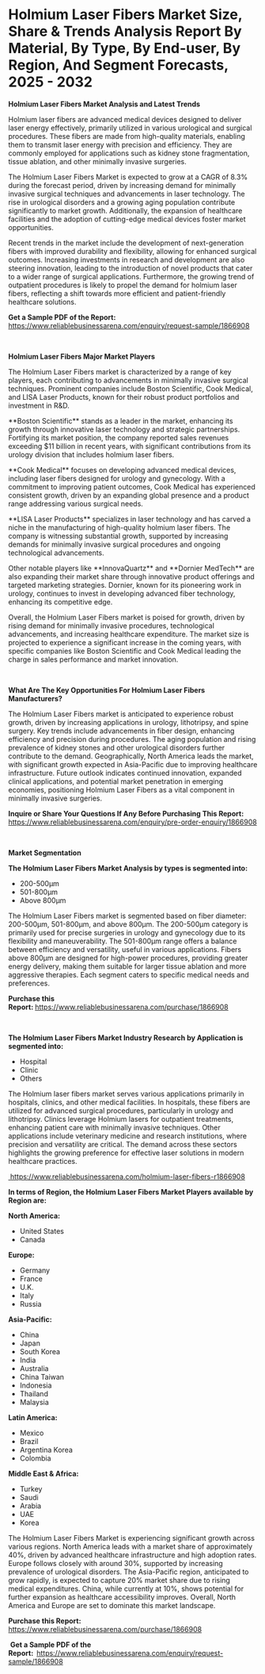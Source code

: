 <p><h1>Holmium Laser Fibers Market Size, Share & Trends Analysis Report By Material, By Type, By End-user, By Region, And Segment Forecasts, 2025 - 2032</h1></p><p><strong>Holmium Laser Fibers Market Analysis and Latest Trends</strong></p>
<p><p>Holmium laser fibers are advanced medical devices designed to deliver laser energy effectively, primarily utilized in various urological and surgical procedures. These fibers are made from high-quality materials, enabling them to transmit laser energy with precision and efficiency. They are commonly employed for applications such as kidney stone fragmentation, tissue ablation, and other minimally invasive surgeries.</p><p>The Holmium Laser Fibers Market is expected to grow at a CAGR of 8.3% during the forecast period, driven by increasing demand for minimally invasive surgical techniques and advancements in laser technology. The rise in urological disorders and a growing aging population contribute significantly to market growth. Additionally, the expansion of healthcare facilities and the adoption of cutting-edge medical devices foster market opportunities.</p><p>Recent trends in the market include the development of next-generation fibers with improved durability and flexibility, allowing for enhanced surgical outcomes. Increasing investments in research and development are also steering innovation, leading to the introduction of novel products that cater to a wider range of surgical applications. Furthermore, the growing trend of outpatient procedures is likely to propel the demand for holmium laser fibers, reflecting a shift towards more efficient and patient-friendly healthcare solutions.</p></p>
<p><strong>Get a Sample PDF of the Report:&nbsp;</strong> <a href="https://www.reliablebusinessarena.com/enquiry/request-sample/1866908?utm_campaign=2137&utm_medium=2&utm_source=Github&utm_content=ia&utm_term=13042025&utm_id=holmium-laser-fibers">https://www.reliablebusinessarena.com/enquiry/request-sample/1866908</a></p>
<p>&nbsp;</p>
<p><strong>Holmium Laser Fibers Major Market Players</strong></p>
<p><p>The Holmium Laser Fibers market is characterized by a range of key players, each contributing to advancements in minimally invasive surgical techniques. Prominent companies include Boston Scientific, Cook Medical, and LISA Laser Products, known for their robust product portfolios and investment in R&D.</p><p>**Boston Scientific** stands as a leader in the market, enhancing its growth through innovative laser technology and strategic partnerships. Fortifying its market position, the company reported sales revenues exceeding $11 billion in recent years, with significant contributions from its urology division that includes holmium laser fibers.</p><p>**Cook Medical** focuses on developing advanced medical devices, including laser fibers designed for urology and gynecology. With a commitment to improving patient outcomes, Cook Medical has experienced consistent growth, driven by an expanding global presence and a product range addressing various surgical needs.</p><p>**LISA Laser Products** specializes in laser technology and has carved a niche in the manufacturing of high-quality holmium laser fibers. The company is witnessing substantial growth, supported by increasing demands for minimally invasive surgical procedures and ongoing technological advancements.</p><p>Other notable players like **InnovaQuartz** and **Dornier MedTech** are also expanding their market share through innovative product offerings and targeted marketing strategies. Dornier, known for its pioneering work in urology, continues to invest in developing advanced fiber technology, enhancing its competitive edge.</p><p>Overall, the Holmium Laser Fibers market is poised for growth, driven by rising demand for minimally invasive procedures, technological advancements, and increasing healthcare expenditure. The market size is projected to experience a significant increase in the coming years, with specific companies like Boston Scientific and Cook Medical leading the charge in sales performance and market innovation.</p></p>
<p>&nbsp;</p>
<p><strong>What Are The Key Opportunities For Holmium Laser Fibers Manufacturers?</strong></p>
<p><p>The Holmium Laser Fibers market is anticipated to experience robust growth, driven by increasing applications in urology, lithotripsy, and spine surgery. Key trends include advancements in fiber design, enhancing efficiency and precision during procedures. The aging population and rising prevalence of kidney stones and other urological disorders further contribute to the demand. Geographically, North America leads the market, with significant growth expected in Asia-Pacific due to improving healthcare infrastructure. Future outlook indicates continued innovation, expanded clinical applications, and potential market penetration in emerging economies, positioning Holmium Laser Fibers as a vital component in minimally invasive surgeries.</p></p>
<p><strong>Inquire or Share Your Questions If Any Before Purchasing This Report:</strong> <a href="https://www.reliablebusinessarena.com/enquiry/pre-order-enquiry/1866908?utm_campaign=2137&utm_medium=2&utm_source=Github&utm_content=ia&utm_term=13042025&utm_id=holmium-laser-fibers">https://www.reliablebusinessarena.com/enquiry/pre-order-enquiry/1866908</a></p>
<p>&nbsp;</p>
<p><strong>Market Segmentation</strong></p>
<p><strong>The Holmium Laser Fibers Market Analysis by types is segmented into:</strong></p>
<p><ul><li>200-500µm</li><li>501-800µm</li><li>Above 800µm</li></ul></p>
<p><p>The Holmium Laser Fibers market is segmented based on fiber diameter: 200-500µm, 501-800µm, and above 800µm. The 200-500µm category is primarily used for precise surgeries in urology and gynecology due to its flexibility and maneuverability. The 501-800µm range offers a balance between efficiency and versatility, useful in various applications. Fibers above 800µm are designed for high-power procedures, providing greater energy delivery, making them suitable for larger tissue ablation and more aggressive therapies. Each segment caters to specific medical needs and preferences.</p></p>
<p><strong>Purchase this Report:&nbsp;</strong><a href="https://www.reliablebusinessarena.com/purchase/1866908?utm_campaign=2137&utm_medium=2&utm_source=Github&utm_content=ia&utm_term=13042025&utm_id=holmium-laser-fibers">https://www.reliablebusinessarena.com/purchase/1866908</a></p>
<p>&nbsp;</p>
<p><strong>The Holmium Laser Fibers Market Industry Research by Application is segmented into:</strong></p>
<p><ul><li>Hospital</li><li>Clinic</li><li>Others</li></ul></p>
<p><p>The Holmium laser fibers market serves various applications primarily in hospitals, clinics, and other medical facilities. In hospitals, these fibers are utilized for advanced surgical procedures, particularly in urology and lithotripsy. Clinics leverage Holmium lasers for outpatient treatments, enhancing patient care with minimally invasive techniques. Other applications include veterinary medicine and research institutions, where precision and versatility are critical. The demand across these sectors highlights the growing preference for effective laser solutions in modern healthcare practices.</p></p>
<p><a href="https://www.reliablebusinessarena.com/holmium-laser-fibers-r1866908?utm_campaign=2137&utm_medium=2&utm_source=Github&utm_content=ia&utm_term=13042025&utm_id=holmium-laser-fibers">&nbsp;https://www.reliablebusinessarena.com/holmium-laser-fibers-r1866908</a></p>
<p><strong>In terms of Region, the Holmium Laser Fibers Market Players available by Region are:</strong></p>
<p>
    <p> <strong> North America: </strong>
        <ul>
            <li>United States</li>
            <li>Canada</li>
        </ul>
        </p> 
    <p> <strong> Europe: </strong>
        <ul>
            <li>Germany</li>
            <li>France</li>
            <li>U.K.</li>
            <li>Italy</li>
            <li>Russia</li>
        </ul>
        </p> 
    <p> <strong> Asia-Pacific: </strong>
        <ul>
            <li>China</li>
            <li>Japan</li>
            <li>South Korea</li>
            <li>India</li>
            <li>Australia</li>
            <li>China Taiwan</li>
            <li>Indonesia</li>
            <li>Thailand</li>
            <li>Malaysia</li>
        </ul>
        </p> 
    <p> <strong> Latin America: </strong>
        <ul>
            <li>Mexico</li>
            <li>Brazil</li>
            <li>Argentina Korea</li>
            <li>Colombia</li>
        </ul>
        </p> 
    <p> <strong> Middle East & Africa: </strong>
        <ul>
            <li>Turkey</li>
            <li>Saudi</li>
            <li>Arabia</li>
            <li>UAE</li>
            <li>Korea</li>
        </ul>
    </p>
    </p>
<p><p>The Holmium Laser Fibers Market is experiencing significant growth across various regions. North America leads with a market share of approximately 40%, driven by advanced healthcare infrastructure and high adoption rates. Europe follows closely with around 30%, supported by increasing prevalence of urological disorders. The Asia-Pacific region, anticipated to grow rapidly, is expected to capture 20% market share due to rising medical expenditures. China, while currently at 10%, shows potential for further expansion as healthcare accessibility improves. Overall, North America and Europe are set to dominate this market landscape.</p></p>
<p><strong>Purchase this Report: </strong><a href="https://www.reliablebusinessarena.com/purchase/1866908?utm_campaign=2137&utm_medium=2&utm_source=Github&utm_content=ia&utm_term=13042025&utm_id=holmium-laser-fibers">https://www.reliablebusinessarena.com/purchase/1866908</a></p>
<p>&nbsp;<strong>Get a Sample PDF of the Report:&nbsp;&nbsp;</strong><a href="https://www.reliablebusinessarena.com/enquiry/request-sample/1866908?utm_campaign=2137&utm_medium=2&utm_source=Github&utm_content=ia&utm_term=13042025&utm_id=holmium-laser-fibers">https://www.reliablebusinessarena.com/enquiry/request-sample/1866908</a></p>
<p><strong></strong></p>
<p><p></p><p></p><p></p></p>